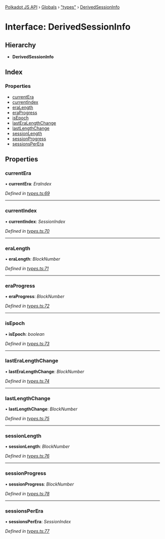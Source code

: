[Polkadot JS API](../README.md) › [Globals](../globals.md) › ["types"](../modules/_types_.md) › [DerivedSessionInfo](_types_.derivedsessioninfo.md)

# Interface: DerivedSessionInfo

## Hierarchy

* **DerivedSessionInfo**

## Index

### Properties

* [currentEra](_types_.derivedsessioninfo.md#currentera)
* [currentIndex](_types_.derivedsessioninfo.md#currentindex)
* [eraLength](_types_.derivedsessioninfo.md#eralength)
* [eraProgress](_types_.derivedsessioninfo.md#eraprogress)
* [isEpoch](_types_.derivedsessioninfo.md#isepoch)
* [lastEraLengthChange](_types_.derivedsessioninfo.md#lasteralengthchange)
* [lastLengthChange](_types_.derivedsessioninfo.md#lastlengthchange)
* [sessionLength](_types_.derivedsessioninfo.md#sessionlength)
* [sessionProgress](_types_.derivedsessioninfo.md#sessionprogress)
* [sessionsPerEra](_types_.derivedsessioninfo.md#sessionsperera)

## Properties

###  currentEra

• **currentEra**: *EraIndex*

*Defined in [types.ts:69](https://github.com/polkadot-js/api/blob/6e96fd6a55/packages/api-derive/src/types.ts#L69)*

___

###  currentIndex

• **currentIndex**: *SessionIndex*

*Defined in [types.ts:70](https://github.com/polkadot-js/api/blob/6e96fd6a55/packages/api-derive/src/types.ts#L70)*

___

###  eraLength

• **eraLength**: *BlockNumber*

*Defined in [types.ts:71](https://github.com/polkadot-js/api/blob/6e96fd6a55/packages/api-derive/src/types.ts#L71)*

___

###  eraProgress

• **eraProgress**: *BlockNumber*

*Defined in [types.ts:72](https://github.com/polkadot-js/api/blob/6e96fd6a55/packages/api-derive/src/types.ts#L72)*

___

###  isEpoch

• **isEpoch**: *boolean*

*Defined in [types.ts:73](https://github.com/polkadot-js/api/blob/6e96fd6a55/packages/api-derive/src/types.ts#L73)*

___

###  lastEraLengthChange

• **lastEraLengthChange**: *BlockNumber*

*Defined in [types.ts:74](https://github.com/polkadot-js/api/blob/6e96fd6a55/packages/api-derive/src/types.ts#L74)*

___

###  lastLengthChange

• **lastLengthChange**: *BlockNumber*

*Defined in [types.ts:75](https://github.com/polkadot-js/api/blob/6e96fd6a55/packages/api-derive/src/types.ts#L75)*

___

###  sessionLength

• **sessionLength**: *BlockNumber*

*Defined in [types.ts:76](https://github.com/polkadot-js/api/blob/6e96fd6a55/packages/api-derive/src/types.ts#L76)*

___

###  sessionProgress

• **sessionProgress**: *BlockNumber*

*Defined in [types.ts:78](https://github.com/polkadot-js/api/blob/6e96fd6a55/packages/api-derive/src/types.ts#L78)*

___

###  sessionsPerEra

• **sessionsPerEra**: *SessionIndex*

*Defined in [types.ts:77](https://github.com/polkadot-js/api/blob/6e96fd6a55/packages/api-derive/src/types.ts#L77)*
